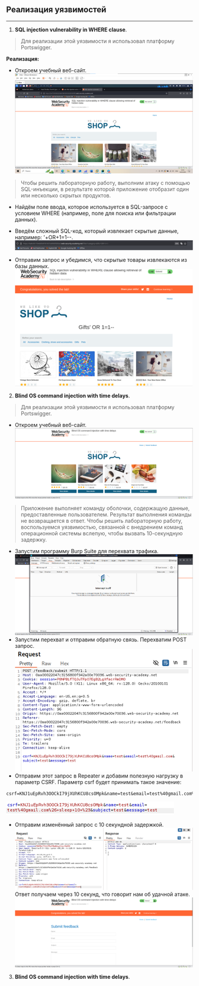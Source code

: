 ## Реализация уязвимостей
___
1. **SQL injection vulnerability in WHERE clause**.
> Для реализации этой уязвимости я использовал платформу Portswigger.

**Реализация:**

 - Откроем учебный веб-сайт.
    ![img.png](images/img_2.png)
 > Чтобы решить лабораторную работу, выполним атаку с помощью SQL-инъекции, в результате которой приложение отобразит один или несколько скрытых продуктов.
 - Найдём поле ввода, которое используется в SQL-запросе с условием WHERE (например, поле для поиска или фильтрации данных).

 - Введём сложный SQL-код, который извлекает скрытые данные, например: '+OR+1=1--.
    ![img.png](images/img_3.png)

 - Отправим запрос и убедимся, что скрытые товары извлекаются из базы данных.
    ![img.png](images/img_4.png)

2. **Blind OS command injection with time delays**.

> Для реализации этой уязвимости я использовал платформу Portswigger.
- Откроем учебный веб-сайт.
![img.png](images/img_5.png)
> Приложение выполняет команду оболочки, содержащую данные, предоставленные пользователем. Результат выполнения команды не возвращается в ответ. Чтобы решить лабораторную работу, воспользуемся уязвимостью, связанной с внедрением команд операционной системы вслепую, чтобы вызвать 10-секундную задержку.
- Запустим программу Burp Suite для перехвата трафика.
![img.png](images/img_6.png)
- Запустим перехват и отправим обратную связь. Перехватим POST запрос.
![img.png](images/img_7.png)
- Отправим этот запрос в Repeater и добавим полезную нагрузку в параметр CSRF. 
Параметр csrf будет принимать такое значение:
```commandline
csrf=KNJ1uEpRvh3OOCkI79jXUhKCU8csOMpk&name=test&email=test%40gmail.com%26+sleep+10+%23&subject=test&message=test
```
![img.png](images/img_8.png)
- Отправим изменённый запрос с 10 секундной задержкой.
![img.png](images/img_9.png)
Ответ получаем через 10 секунд, что говорит нам об удачной атаке.
![img.png](images/img_10.png)

3. **Blind OS command injection with time delays**.